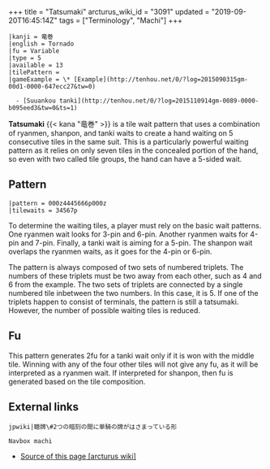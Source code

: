 +++
title = "Tatsumaki"
arcturus_wiki_id = "3091"
updated = "2019-09-20T16:45:14Z"
tags = ["Terminology", "Machi"]
+++

```machi
|kanji = 竜巻
|english = Tornado
|fu = Variable
|type = 5
|available = 13
|tilePattern =
|gameExample = \* [Example](http://tenhou.net/0/?log=2015090315gm-00d1-0000-647ecc27&tw=0)

  - [Suuankou tanki](http://tenhou.net/0/?log=2015110914gm-0089-0000-b095eed3&tw=0&ts=1)

```

**Tatsumaki** {{< kana "竜巻" >}} is a tile wait pattern that uses a combination of ryanmen,
shanpon, and tanki waits to create a hand waiting on 5 consecutive tiles in the same suit. This is a
particularly powerful waiting pattern as it relies on only seven tiles in the concealed portion of
the hand, so even with two called tile groups, the hand can have a 5-sided wait.

## Pattern

```machi
|pattern = 000z4445666p000z
|tilewaits = 34567p
```

To determine the waiting tiles, a player must rely on the basic wait patterns. One ryanmen wait
looks for 3-pin and 6-pin. Another ryanmen waits for 4-pin and 7-pin. Finally, a tanki wait is
aiming for a 5-pin. The shanpon wait overlaps the ryanmen waits, as it goes for the 4-pin or 6-pin.

The pattern is always composed of two sets of numbered triplets. The numbers of these triplets must
be two away from each other, such as 4 and 6 from the example. The two sets of triplets are
connected by a single numbered tile inbetween the two numbers. In this case, it is 5. If one of the
triplets happen to consist of terminals, the pattern is still a tatsumaki. However, the number of
possible waiting tiles is reduced.

## Fu

This pattern generates 2fu for a tanki wait only if it is won with the middle tile. Winning with any
of the four other tiles will not give any fu, as it will be interpreted as a ryanmen wait. If
interpreted for shanpon, then fu is generated based on the tile composition.

## External links

`jpwiki|聴牌\#2つの暗刻の間に単騎の牌がはさまっている形`

`Navbox machi`

- [Source of this page [arcturus wiki]](http://arcturus.su/wiki/Tatsumaki)
